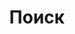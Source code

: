 ---
title: Поиск
layout: search # necessary for search
# description: "Description for Search"
summary: search
placeholder: "Что ищем сегодня?"
---